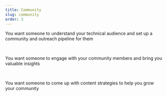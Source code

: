 ```yaml
---
title: Community
slug: community
order: 3
---
```


You want someone to understand your technical audience and set up a community and outreach pipeline for them

<br/>

You want someone to engage with your community members and bring you valuable insights

<br/>

You want someone to come up with content strategies to help you grow your community